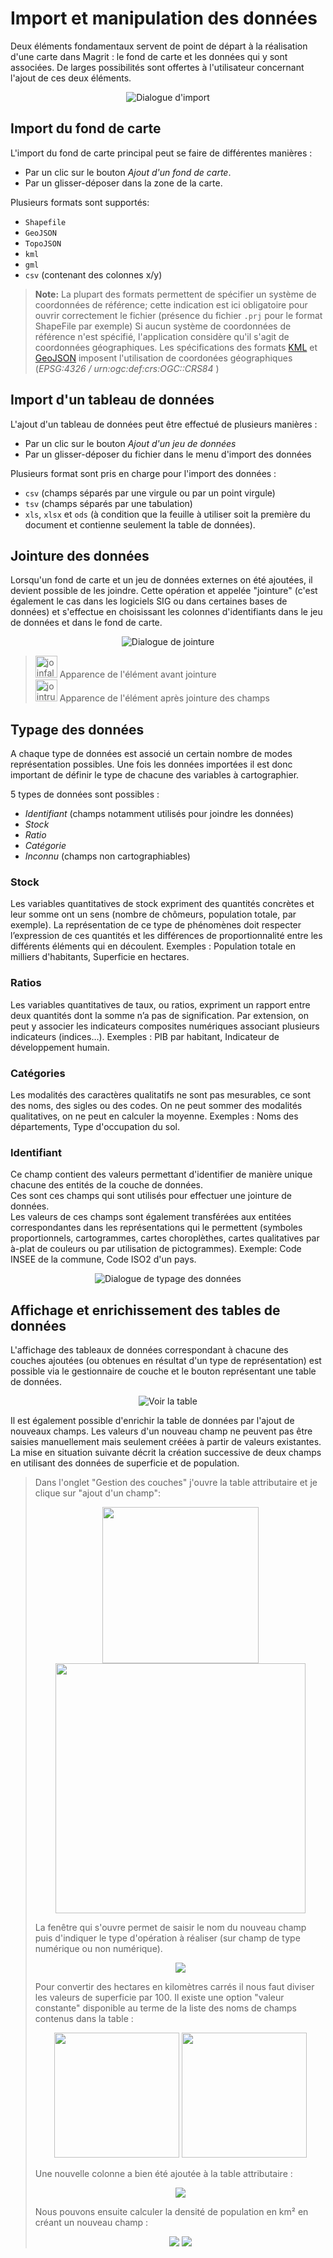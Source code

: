 Import et manipulation des données
==================================

Deux éléments fondamentaux servent de point de départ à la réalisation d'une carte dans Magrit : le fond de carte et les données qui y sont associées.
De larges possibilités sont offertes à l'utilisateur concernant l'ajout de ces deux éléments.

<p style="text-align: center;">
<img src="img/win_imp_fr.png" alt="Dialogue d'import"/>
</p>

## Import du fond de carte

L'import du fond de carte principal peut se faire de différentes manières :
- Par un clic sur le bouton *Ajout d'un fond de carte*.
- Par un glisser-déposer dans la zone de la carte.


Plusieurs formats sont supportés:
- ```Shapefile```
- ```GeoJSON```
- ```TopoJSON```
- ```kml```
- ```gml```
- ```csv``` (contenant des colonnes x/y)

> **Note:**
> La plupart des formats permettent de spécifier un système de coordonnées de référence; cette indication est ici obligatoire pour ouvrir correctement le fichier (présence du fichier ```.prj``` pour le format ShapeFile par exemple)
> Si aucun système de coordonnées de référence n'est spécifié, l'application considère qu'il s'agit de coordonnées géographiques.
> Les spécifications des formats [KML](http://www.gdal.org/drv_kml.html) et [GeoJSON](https://tools.ietf.org/html/rfc7946#section-4) imposent l'utilisation de coordonées géographiques (*EPSG:4326 / urn:ogc:def:crs:OGC::CRS84* )


## Import d'un tableau de données

L'ajout d'un tableau de données peut être effectué de plusieurs manières :
- Par un clic sur le bouton *Ajout d'un jeu de données*
- Par un glisser-déposer du fichier dans le menu d'import des données



Plusieurs format sont pris en charge pour l'import des données :
- ```csv``` (champs séparés par une virgule ou par un point virgule)
- ```tsv``` (champs séparés par une tabulation)
- ```xls```, ```xlsx``` et ```ods``` (à condition que la feuille à utiliser soit la première du document et contienne seulement la table de données).


## Jointure des données

Lorsqu'un fond de carte et un jeu de données externes on été ajoutées, il devient possible de les joindre.
Cette opération et appelée "jointure" (c'est également le cas dans les logiciels SIG ou dans certaines bases de données) et s'effectue en choisissant les colonnes d'identifiants dans le jeu de données et dans le fond de carte.

<p style="text-align: center;">
<img src="img/win_jnt_fr.png" alt="Dialogue de jointure"/>
</p>

> <img src="img/joinfalse.png" alt="joinfalse" style="width: 35px;"/> Apparence de l'élément avant jointure  
> <img src="img/jointrue.png" alt="jointrue" style="width: 35px;"/> Apparence de l'élément après jointure des champs  


## Typage des données

A chaque type de données est associé un certain nombre de modes représentation possibles. Une fois les données importées il est donc important de définir le type de chacune des variables à cartographier.

5 types de données sont possibles :
- *Identifiant* (champs notamment utilisés pour joindre les données)
- *Stock*
- *Ratio*
- *Catégorie*
- *Inconnu* (champs non cartographiables)

### Stock
Les variables quantitatives de stock expriment des quantités concrètes et leur somme ont un sens (nombre de chômeurs, population totale, par exemple).
La représentation de ce type de phénomènes doit respecter l’expression de ces quantités et les différences de proportionnalité entre les différents éléments qui en découlent.
Exemples : Population totale en milliers d'habitants, Superficie en hectares.

### Ratios
Les variables quantitatives de taux, ou ratios, expriment un rapport entre deux quantités dont la somme n’a pas de signification. Par extension, on peut y associer les indicateurs composites numériques associant plusieurs indicateurs (indices…).
Exemples : PIB par habitant, Indicateur de développement humain.

### Catégories
Les modalités des caractères qualitatifs ne sont pas mesurables, ce sont des noms, des sigles ou des codes. On ne peut sommer des modalités qualitatives, on ne peut en calculer la moyenne.
Exemples : Noms des départements, Type d'occupation du sol.

### Identifiant
Ce champ contient des valeurs permettant d'identifier de manière unique chacune des entités de la couche de données.  
Ces sont ces champs qui sont utilisés pour effectuer une jointure de données.  
Les valeurs de ces champs sont également transférées aux entitées correspondantes dans les représentations qui le permettent (symboles proportionnels, cartogrammes, cartes choroplèthes, cartes qualitatives par à-plat de couleurs ou par utilisation de pictogrammes).
Exemple: Code INSEE de la commune, Code ISO2 d'un pays.

<p style="text-align: center;">
<img src="img/win_typ_fr.png" alt="Dialogue de typage des données"/>
</p>


## Affichage et enrichissement des tables de données

L'affichage des tableaux de données correspondant à chacune des couches ajoutées (ou obtenues en résultat d'un type de représentation) est possible via le gestionnaire de couche et le bouton représentant une table de données.
<p style="text-align: center;">
<img src="img/win_tab_fr.png" alt="Voir la table"/>
</p>

Il est également possible d'enrichir la table de données par l'ajout de nouveaux champs. Les valeurs d'un nouveau champ ne peuvent pas être saisies manuellement mais seulement créées à partir de valeurs existantes.
La mise en situation suivante décrit la création successive de deux champs en utilisant des données de superficie et de population.

> Dans l'onglet "Gestion des couches" j'ouvre la table attributaire et je clique sur "ajout d'un champ":
<br> <p style="text-align:center;"><img src="img/new_field1.png" style="width:250px"/> <img src="img/new_field2.png" style="width:400px"/></p>
La fenêtre qui s'ouvre permet de saisir le nom du nouveau champ puis d'indiquer le type d'opération à réaliser (sur champ de type numérique ou non numérique).
<br> <p style="text-align:center;"><img src="img/new_field3.png" style="width: "/></p>
Pour convertir des hectares en kilomètres carrés il nous faut diviser les valeurs de superficie par 100. Il existe une option "valeur constante" disponible au terme de la liste des noms de champs contenus dans la table :
<br> <p style="text-align:center;"><img src="img/new_field4.png" style="width:200px"/> <img src="img/new_field5.png" style="width:200px"/></p>
Une nouvelle colonne a bien été ajoutée à la table attributaire :
<br> <p style="text-align:center;"><img src="img/new_field6.png" /></p>
Nous pouvons ensuite calculer la densité de population en km² en créant un nouveau champ :
<br> <p style="text-align:center;"><img src="img/new_field7.png" />  <img src="img/new_field8.png"/></p>
